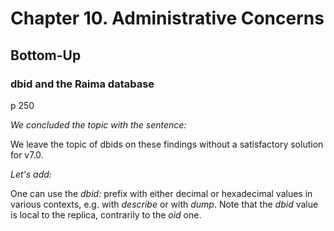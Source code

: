 # Chapter 10. Administrative Concerns

## Bottom-Up

### dbid and the Raima database

p 250

*We concluded the topic with the sentence:*

We leave the topic of dbids on these findings without a satisfactory solution for v7.0.

*Let's add:*

One can use the _dbid:_ prefix with either decimal or hexadecimal values in various contexts, e.g. with _describe_ or with _dump_. Note that the _dbid_ value is local to the replica, contrarily to the _oid_ one.